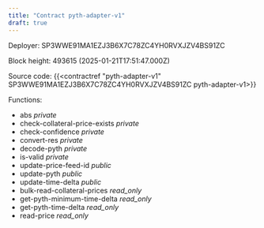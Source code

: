 ```yaml
---
title: "Contract pyth-adapter-v1"
draft: true
---
```

Deployer: SP3WWE91MA1EZJ3B6X7C78ZC4YH0RVXJZV4BS91ZC


 



Block height: 493615 (2025-01-21T17:51:47.000Z)

Source code: {{<contractref "pyth-adapter-v1" SP3WWE91MA1EZJ3B6X7C78ZC4YH0RVXJZV4BS91ZC pyth-adapter-v1>}}

Functions:

* abs _private_
* check-collateral-price-exists _private_
* check-confidence _private_
* convert-res _private_
* decode-pyth _private_
* is-valid _private_
* update-price-feed-id _public_
* update-pyth _public_
* update-time-delta _public_
* bulk-read-collateral-prices _read_only_
* get-pyth-minimum-time-delta _read_only_
* get-pyth-time-delta _read_only_
* read-price _read_only_
